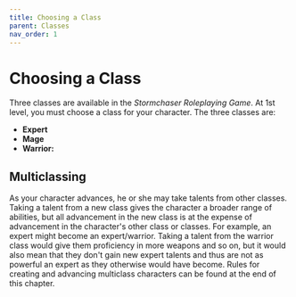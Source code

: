 ```yaml
---
title: Choosing a Class
parent: Classes
nav_order: 1
---
```


# Choosing a Class
Three classes are available in the *Stormchaser Roleplaying Game*. At 1st level, you must choose a class for your character. The three classes are:
* **Expert** 
* **Mage**
* **Warrior:**

## Multiclassing
As your character advances, he or she may take talents from other classes. Taking a talent from a new class gives the character a broader range of abilities, but all advancement in the new class is at the expense of advancement in the character's other class or classes. For example, an expert might become an expert/warrior. Taking a talent from the warrior class would give them proficiency in more weapons and so on, but it would also mean that they don't gain new expert talents and thus are not as powerful an expert as they otherwise would have become. Rules for creating and advancing multiclass characters can be found at the end of this chapter.
